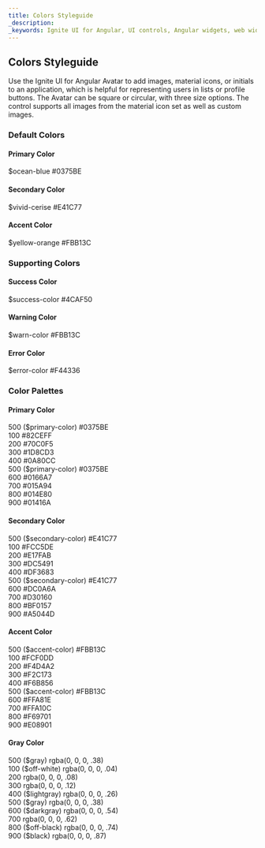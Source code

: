```yaml
---
title: Colors Styleguide
_description: 
_keywords: Ignite UI for Angular, UI controls, Angular widgets, web widgets, UI widgets, Angular, Native Angular Components Suite, Native Angular Controls, Native Angular Components Library 
---
```


## Colors Styleguide
<p class="highlight">Use the Ignite UI for Angular Avatar to add images, material icons, or initials to an application, which is helpful for representing users in lists or profile buttons. The Avatar can be square or circular, with three size options. The control supports all images from the material icon set as well as custom images.</p>
<div class="divider"></div>

### Default Colors
<article class="row">
    <div class="col-md-4 col-sm-12">
        <div class="color-container primary-color">
            <h4 class="color-title">Primary Color</h4>
            <div class="color-values">
                <span class="variable">$ocean-blue</span>
                <span class="hex">#0375BE</span>
            </div>
        </div>
    </div>
    <div class="col-md-4 col-sm-12">
        <div class="color-container secondary-color">
            <h4 class="color-title">Secondary Color</h4>
            <div class="color-values">
                <span class="variable">$vivid-cerise</span>
                <span class="hex">#E41C77</span>
            </div>
        </div>
    </div>
    <div class="col-md-4 col-sm-12">
        <div class="color-container accent-color">
            <h4 class="color-title">Accent Color</h4>
            <div class="color-values">
                <span class="variable">$yellow-orange</span>
                <span class="hex">#FBB13C</span>
            </div>
        </div>
    </div>
</article>

<div class="divider"></div>

### Supporting Colors
<article class="row">
    <div class="col-md-4 col-sm-12">
        <div class="color-container success-color">
            <h4 class="color-title">Success Color</h4>
            <div class="color-values">
                <span class="variable">$success-color</span>
                <span class="hex">#4CAF50</span>
            </div>
        </div>
    </div>
    <div class="col-md-4 col-sm-12">
        <div class="color-container warn-color">
            <h4 class="color-title">Warning Color</h4>
            <div class="color-values">
                <span class="variable">$warn-color</span>
                <span class="hex">#FBB13C</span>
            </div>
        </div>
    </div>
    <div class="col-md-4 col-sm-12">
        <div class="color-container error-color">
            <h4 class="color-title">Error Color</h4>
            <div class="color-values">
                <span class="variable">$error-color</span>
                <span class="hex">#F44336</span>
            </div>
        </div>
    </div>
</article>

<div class="divider"></div>

### Color Palettes
<article class="color-palettes row">
    <div class="color-palette col-md-6 col-sm-12">
        <div class="color-container primary-color">
            <h4 class="color-title">Primary Color</h4>
            <div class="color-values">
                <span class="variable">500 ($primary-color)</span>
                <span class="hex">#0375BE</span>
            </div>
            <div class="color-values m-100">
                <span class="variable">100</span>
                <span class="hex">#82CEFF</span>
            </div>
            <div class="color-values m-200">
                <span class="variable">200</span>
                <span class="hex">#70C0F5</span>
            </div>
            <div class="color-values m-300">
                <span class="variable">300</span>
                <span class="hex">#1D8CD3</span>
            </div>
            <div class="color-values m-400">
                <span class="variable">400</span>
                <span class="hex">#0A80CC</span>
            </div>
            <div class="color-values m-500">
                <span class="variable">500 ($primary-color)</span>
                <span class="hex">#0375BE</span>
            </div>
            <div class="color-values m-600">
                <span class="variable">600</span>
                <span class="hex">#0166A7</span>
            </div>
            <div class="color-values m-700">
                <span class="variable">700</span>
                <span class="hex">#015A94</span>
            </div>
            <div class="color-values m-800">
                <span class="variable">800</span>
                <span class="hex">#014E80</span>
            </div>
            <div class="color-values m-900">
                <span class="variable">900</span>
                <span class="hex">#01416A</span>
            </div>
        </div>
    </div>
    <div class="color-palette col-md-6 col-sm-12">
        <div class="color-container secondary-color">
            <h4 class="color-title">Secondary Color</h4>
            <div class="color-values">
                <span class="variable">500 ($secondary-color)</span>
                <span class="hex">#E41C77</span>
            </div>
            <div class="color-values m-100">
                <span class="variable">100</span>
                <span class="hex">#FCC5DE</span>
            </div>
            <div class="color-values m-200">
                <span class="variable">200</span>
                <span class="hex">#E17FAB</span>
            </div>
            <div class="color-values m-300">
                <span class="variable">300</span>
                <span class="hex">#DC5491</span>
            </div>
            <div class="color-values m-400">
                <span class="variable">400</span>
                <span class="hex">#DF3683</span>
            </div>
            <div class="color-values m-500">
                <span class="variable">500 ($secondary-color)</span>
                <span class="hex">#E41C77</span>
            </div>
            <div class="color-values m-600">
                <span class="variable">600</span>
                <span class="hex">#DC0A6A</span>
            </div>
            <div class="color-values m-700">
                <span class="variable">700</span>
                <span class="hex">#D30160</span>
            </div>
            <div class="color-values m-800">
                <span class="variable">800</span>
                <span class="hex">#BF0157</span>
            </div>
            <div class="color-values m-900">
                <span class="variable">900</span>
                <span class="hex">#A5044D</span>
            </div>
        </div>
    </div>
    <div class="color-palette col-md-6 col-sm-12">
        <div class="color-container accent-color">
            <h4 class="color-title">Accent Color</h4>
            <div class="color-values">
                <span class="variable">500 ($accent-color)</span>
                <span class="hex">#FBB13C</span>
            </div>
            <div class="color-values m-100">
                <span class="variable">100</span>
                <span class="hex">#FCF0DD</span>
            </div>
            <div class="color-values m-200">
                <span class="variable">200</span>
                <span class="hex">#F4D4A2</span>
            </div>
            <div class="color-values m-300">
                <span class="variable">300</span>
                <span class="hex">#F2C173</span>
            </div>
            <div class="color-values m-400">
                <span class="variable">400</span>
                <span class="hex">#F6B856</span>
            </div>
            <div class="color-values m-500">
                <span class="variable">500 ($accent-color)</span>
                <span class="hex">#FBB13C</span>
            </div>
            <div class="color-values m-600">
                <span class="variable">600</span>
                <span class="hex">#FFA81E</span>
            </div>
            <div class="color-values m-700">
                <span class="variable">700</span>
                <span class="hex">#FFA10C</span>
            </div>
            <div class="color-values m-800">
                <span class="variable">800</span>
                <span class="hex">#F69701</span>
            </div>
            <div class="color-values m-900">
                <span class="variable">900</span>
                <span class="hex">#E08901</span>
            </div>
        </div>
    </div>
    <div class="color-palette col-md-6 col-sm-12">
        <div class="color-container gray-color">
            <h4 class="color-title">Gray Color</h4>
            <div class="color-values">
                <span class="variable">500 ($gray)</span>
                <span class="hex">rgba(0, 0, 0, .38)</span>
            </div>
            <div class="color-values m-100">
                <span class="variable">100 ($off-white)</span>
                <span class="hex">rgba(0, 0, 0, .04)</span>
            </div>
            <div class="color-values m-200">
                <span class="variable">200</span>
                <span class="hex">rgba(0, 0, 0, .08)</span>
            </div>
            <div class="color-values m-300">
                <span class="variable">300</span>
                <span class="hex">rgba(0, 0, 0, .12)</span>
            </div>
            <div class="color-values m-400">
                <span class="variable">400 ($lightgray)</span>
                <span class="hex">rgba(0, 0, 0, .26)</span>
            </div>
            <div class="color-values m-500">
                <span class="variable">500 ($gray)</span>
                <span class="hex">rgba(0, 0, 0, .38)</span>
            </div>
            <div class="color-values m-600">
                <span class="variable">600 ($darkgray)</span>
                <span class="hex">rgba(0, 0, 0, .54)</span>
            </div>
            <div class="color-values m-700">
                <span class="variable">700</span>
                <span class="hex">rgba(0, 0, 0, .62)</span>
            </div>
            <div class="color-values m-800">
                <span class="variable">800 ($off-black)</span>
                <span class="hex">rgba(0, 0, 0, .74)</span>
            </div>
            <div class="color-values m-900">
                <span class="variable">900 ($black)</span>
                <span class="hex">rgba(0, 0, 0, .87)</span>
            </div>
        </div>
    </div>
</article>